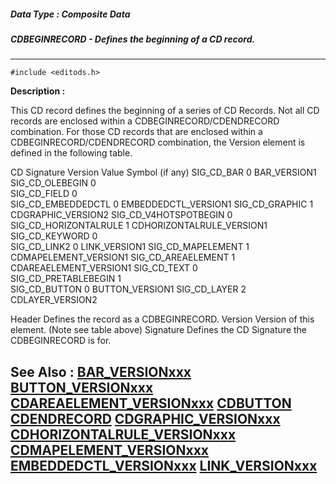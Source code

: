 ##### Data Type : Composite Data
##### CDBEGINRECORD - Defines the beginning of a CD record.
---
```
#include <editods.h>
```
**Description :**

This CD record defines the beginning of a series of CD Records.  Not all CD 
records are enclosed within a CDBEGINRECORD/CDENDRECORD combination.  For those 
CD records that are enclosed within a CDBEGINRECORD/CDENDRECORD combination, 
the Version element is defined in the following table.


CD Signature	Version Value	Symbol (if any)
SIG_CD_BAR	0	BAR_VERSION1
SIG_CD_OLEBEGIN	0	
SIG_CD_FIELD	0	
SIG_CD_EMBEDDEDCTL	0	EMBEDDEDCTL_VERSION1
SIG_CD_GRAPHIC	1	CDGRAPHIC_VERSION2
SIG_CD_V4HOTSPOTBEGIN	0	
SIG_CD_HORIZONTALRULE	1	CDHORIZONTALRULE_VERSION1
SIG_CD_KEYWORD	0	
SIG_CD_LINK2	0	LINK_VERSION1
SIG_CD_MAPELEMENT	1	CDMAPELEMENT_VERSION1
SIG_CD_AREAELEMENT	1	CDAREAELEMENT_VERSION1
SIG_CD_TEXT	0	
SIG_CD_PRETABLEBEGIN	1	
SIG_CD_BUTTON	0	BUTTON_VERSION1
SIG_CD_LAYER	2	CDLAYER_VERSION2

Header Defines the record as a CDBEGINRECORD.
Version Version of this element.  (Note see table above)
Signature Defines the CD Signature the CDBEGINRECORD is for.



**See Also :**
[BAR_VERSIONxxx](/reference/Symb/BAR_VERSIONxxx)
[BUTTON_VERSIONxxx](/reference/Symb/BUTTON_VERSIONxxx)
[CDAREAELEMENT_VERSIONxxx](/reference/Symb/CDAREAELEMENT_VERSIONxxx)
[CDBUTTON](/reference/Data/CDBUTTON)
[CDENDRECORD](/reference/Data/CDENDRECORD)
[CDGRAPHIC_VERSIONxxx](/reference/Symb/CDGRAPHIC_VERSIONxxx)
[CDHORIZONTALRULE_VERSIONxxx](/reference/Symb/CDHORIZONTALRULE_VERSIONxxx)
[CDMAPELEMENT_VERSIONxxx](/reference/Symb/CDMAPELEMENT_VERSIONxxx)
[EMBEDDEDCTL_VERSIONxxx](/reference/Symb/EMBEDDEDCTL_VERSIONxxx)
[LINK_VERSIONxxx](/reference/Symb/LINK_VERSIONxxx)
---
